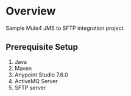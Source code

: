 # Overview
Sample Mule4 JMS to SFTP integration project.

## Prerequisite Setup
1. Java
2. Maven
3. Anypoint Studio 7.6.0
4. ActiveMQ Server
4. SFTP server
